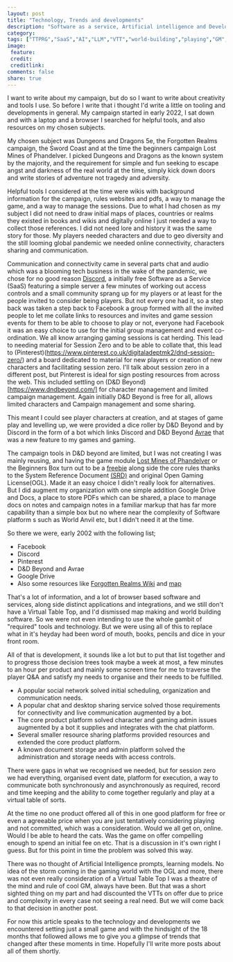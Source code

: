 ```yaml
---
layout: post
title: "Technology, Trends and developments"
description: "Software as a service, Artificial intelligence and Developments in gaming both playing and creation"
category:
tags: ["TTPRG","SaaS","AI","LLM","VTT","world-building","playing","GM","DM","development"]
image:
 feature:
 credit:
 creditlink:
comments: false
share: true
---
```


I want to write about my campaign, but do so I want to write about creativity and tools I use. So before I write that i thought I'd write a little on tooling and developments in general.
My campaign started in early 2022, I sat down and with a laptop and a browser I searched for helpful tools, and also resources on my chosen subjects.

My chosen subject was Dungeons and Dragons 5e, the Forgotten Realms campaign, the Sword Coast and at the time the beginners campaign Lost Mines of Phandelver. I picked Dungeons and Dragons as the known system by the majority, and the requirement for simple and fun seeking to escape angst and darkness of the real world at the time, simply kick down doors and write stories of adventure not tragedy and adversity.


Helpful tools I considered at the time were wikis with background information for the campaign, rules websites and pdfs, a way to manage the game, and a way to manage the sessions.
Due to what I had chosen as my subject I did not need to draw initial maps of places, countries or realms they existed in books and wikis and digitally online I just needed a way to collect those references. I did not need lore and history it was the same story for those. My players needed characters and due to geo diversity and the still looming global pandemic we needed online connectivity, characters sharing and communication.

Communication and connectivity came in several parts chat and audio which was a blooming tech business in the wake of the pandemic, we chose for no good reason [Discord](https://discord.com/), a initially free Software as a Service (SaaS) featuring a simple server a few minutes of working out access controls and a small community sprang up for my players or at least for the people invited to consider being players. But not every one had it, so a step back was taken a step back to Facebook a group formed with all the invited people to let me collate links to resources and invites and game session events for them to be able to choose to play or not, everyone had Facebook it was an easy choice to use for the initial group management and event co-ordination. We all know arranging gaming sessions is cat herding.
This lead to needing material for Session Zero and to be able to collate that, this lead to (Pinterest)(https://www.pinterest.co.uk/digitaladeptmk2/dnd-session-zero/) and a board dedicated to material for new players or creation of new characters and facilitating session zero. I'll talk about session zero in a different post, but Pinterest is ideal for sign posting resources from across the web. This included settling on (D&D Beyond)[https://www.dndbeyond.com/] for character management and limited campaign management. Again initially D&D Beyond is free for all, allows limited characters and Campaign management and some sharing.

This meant I could see player characters at creation, and at stages of game play and levelling up, we were provided a dice roller by D&D Beyond and by Discord in the form of a bot which links Discord and D&D Beyond [Avrae](https://avrae.io/) that was a new feature to my games and gaming.

The campaign tools in D&D beyond are limited, but I was not creating I was mainly reusing, and having the game module [Lost Mines of Phandelver](https://www.dndbeyond.com/sources/lmop) or the Beginners Box turn out to be a [freebie](https://www.pcgamer.com/now-is-your-last-chance-to-claim-dandds-intro-adventure-lost-mine-of-phandelver-for-free/#:~:text=The%20digital%20version%20of%20Lost,t%20be%20for%20much%20longer.) along side the core rules thanks to the System Reference Document [(SRD)](https://dnd.wizards.com/resources/systems-reference-document) and original Open Gaming License(OGL). Made it an easy choice I didn't really look for alternatives. But I did augment my organization with one simple addition Google Drive and Docs, a place to store PDFs which can be shared, a place to manage docs on notes and campaign notes in a familiar markup that has far more capability than a simple box but no where near the complexity of Software platform s such as World Anvil etc, but I didn't need it at the time.

So there we were, early 2002 with the following list;

* Facebook
* Discord
* Pinterest
* D&D Beyond and Avrae
* Google Drive
* Also some resources like [Forgotten Realms Wiki](https://forgottenrealms.fandom.com/wiki/Main_Page)  and [map](https://www.aidedd.org/atlas/index.php?map=R&l=1)

That's a lot of information, and a lot of browser based software and services, along side distinct applications and integrations, and we still don't have a Virtual Table Top, and I'd dismissed map making and world building software. So we were not even intending to use the whole gambit of "required" tools and technology. But we were using all of this to replace what in it's heyday had been word of mouth, books, pencils and dice in your front room.

All of that is development, it sounds like a lot but to put that list together and to progress those decision trees took maybe a week at most, a few minutes to an hour per product and mainly some screen time for me to traverse the player Q&A and satisfy my needs to organise and their needs to be fulfilled.

* A popular social network solved initial scheduling, organization and communication needs.
* A popular chat and desktop sharing service solved those requirements for connectivity and live communication augmented by a bot.
* The core product platform solved character and gaming admin issues augmented by a bot it supplies and integrates with the chat platform.
* Several smaller resource sharing platforms provided resources and extended the core product platform.
* A known document storage and admin platform solved the administration and storage needs with access controls.

There were gaps in what we recognised we needed, but for session zero we had everything, organised event date, platform for execution, a way to communicate both synchronously and asynchronously as required, record and time keeping and the ability to come together regularly and play at a virtual table of sorts.

At the time no one product offered all of this in one good platform for free or even a agreeable price when you are just tentatively considering playing and not committed, which was a consideration. Would we all get on, online. Would I be able to heard the cats. Was the game on offer compelling enough to spend an initial fee on etc. That is a discussion in it's own right I guess. But for this point in time the problem was solved this way.

There was no thought of Artificial Intelligence prompts, learning models. No idea of the storm coming in the gaming world with the OGL and more, there was not even really consideration of a Virtual Table Top I was a theatre of the mind and rule of cool GM, always have been. But that was a short sighted thing on my part and had discounted the VTTs on offer due to price and complexity in every case not seeing a real need. But we will come back to that decision in another post.

For now this article speaks to the technology and developments we encountered setting just a small game and with the hindsight of the 18 months that followed allows me to give you a glimpse of trends that changed after these moments in time. Hopefully I'll write more posts about all of them shortly.

